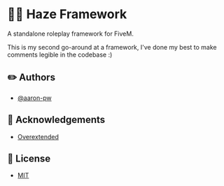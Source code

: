 
# 🐦‍🔥 Haze Framework

A standalone roleplay framework for FiveM.

This is my second go-around at a framework, I've done my best to make comments legible in the codebase :)




## ✏️ Authors

- [@aaron-pw](https://www.github.com/aaron-pw)


## 📖 Acknowledgements

 - [Overextended](https://github.com/overextended)


## 🪪 License

- [MIT](https://choosealicense.com/licenses/mit/)

